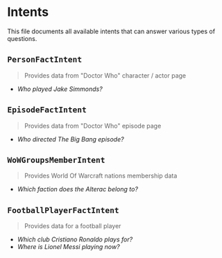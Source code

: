 Intents
=======
This file documents all available intents that can answer various types of questions.

## `PersonFactIntent`
> Provides data from "Doctor Who" character / actor page

* _Who played Jake Simmonds?_

## `EpisodeFactIntent`
> Provides data from "Doctor Who" episode page

* _Who directed The Big Bang episode?_

## `WoWGroupsMemberIntent`
> Provides World Of Warcraft nations membership data

* _Which faction does the Alterac belong to?_

## `FootballPlayerFactIntent`
> Provides data for a football player

* _Which club Cristiano Ronaldo plays for?_
* _Where is Lionel Messi playing now?_
